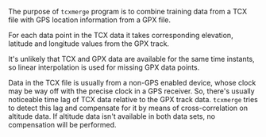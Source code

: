The purpose of `tcxmerge` program is to combine training data from a
TCX file with GPS location information from a GPX file.

For each data point in the TCX data it takes corresponding elevation,
latitude and longitude values from the GPX track.

It's unlikely that TCX and GPX data are available for the same time
instants, so linear interpolation is used for missing GPX data points.

Data in the TCX file is usually from a non-GPS enabled device, whose
clock may be way off with the precise clock in a GPS receiver. So,
there's usually noticeable time lag of TCX data relative to the GPX
track data. `tcxmerge` tries to detect this lag and compensate for it
by means of cross-correlation on altitude data. If altitude data isn't
available in both data sets, no compensation will be performed.
